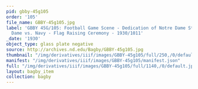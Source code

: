 ```yaml
---
pid: gbby-45g105
order: '105'
file_name: GBBY-45g105.jpg
label: 'GBBY 45G/105: Football Game Scene - Dedication of Notre Dame Stadium, Notre
  Dame vs. Navy - Flag Raising Ceremony - 1930/1011'
_date: '1930'
object_type: glass plate negative
source: http://archives.nd.edu/Bagby/GBBY-45g105.jpg
thumbnail: "/img/derivatives/iiif/images/GBBY-45g105/full/250,/0/default.jpg"
manifest: "/img/derivatives/iiif/images/GBBY-45g105/manifest.json"
full: "/img/derivatives/iiif/images/GBBY-45g105/full/1140,/0/default.jpg"
layout: bagby_item
collection: bagby
---
```

